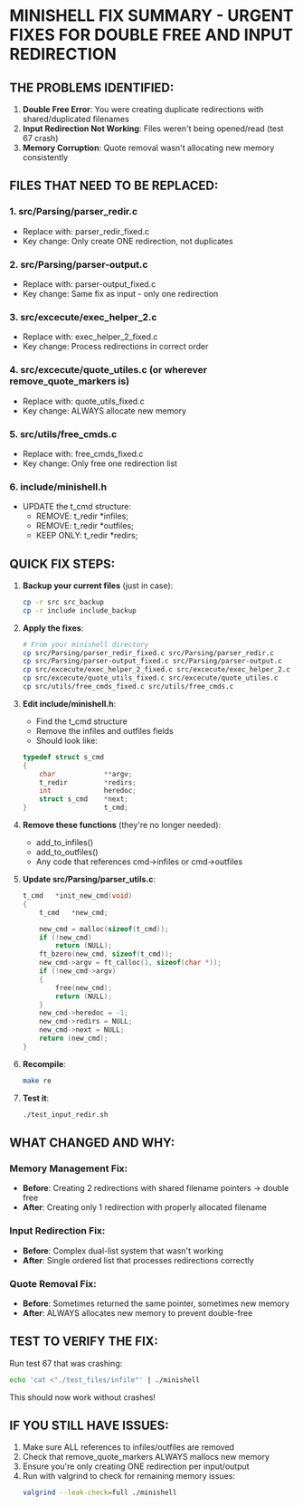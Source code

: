 # MINISHELL FIX SUMMARY - URGENT FIXES FOR DOUBLE FREE AND INPUT REDIRECTION

## THE PROBLEMS IDENTIFIED:
1. **Double Free Error**: You were creating duplicate redirections with shared/duplicated filenames
2. **Input Redirection Not Working**: Files weren't being opened/read (test 67 crash)
3. **Memory Corruption**: Quote removal wasn't allocating new memory consistently

## FILES THAT NEED TO BE REPLACED:

### 1. src/Parsing/parser_redir.c
- Replace with: parser_redir_fixed.c
- Key change: Only create ONE redirection, not duplicates

### 2. src/Parsing/parser-output.c  
- Replace with: parser-output_fixed.c
- Key change: Same fix as input - only one redirection

### 3. src/excecute/exec_helper_2.c
- Replace with: exec_helper_2_fixed.c
- Key change: Process redirections in correct order

### 4. src/excecute/quote_utiles.c (or wherever remove_quote_markers is)
- Replace with: quote_utils_fixed.c
- Key change: ALWAYS allocate new memory

### 5. src/utils/free_cmds.c
- Replace with: free_cmds_fixed.c
- Key change: Only free one redirection list

### 6. include/minishell.h
- UPDATE the t_cmd structure:
  - REMOVE: t_redir *infiles;
  - REMOVE: t_redir *outfiles;
  - KEEP ONLY: t_redir *redirs;

## QUICK FIX STEPS:

1. **Backup your current files** (just in case):
   ```bash
   cp -r src src_backup
   cp -r include include_backup
   ```

2. **Apply the fixes**:
   ```bash
   # From your minishell directory
   cp src/Parsing/parser_redir_fixed.c src/Parsing/parser_redir.c
   cp src/Parsing/parser-output_fixed.c src/Parsing/parser-output.c
   cp src/excecute/exec_helper_2_fixed.c src/excecute/exec_helper_2.c
   cp src/excecute/quote_utils_fixed.c src/excecute/quote_utiles.c
   cp src/utils/free_cmds_fixed.c src/utils/free_cmds.c
   ```

3. **Edit include/minishell.h**:
   - Find the t_cmd structure
   - Remove the infiles and outfiles fields
   - Should look like:
   ```c
   typedef struct s_cmd
   {
       char            **argv;
       t_redir         *redirs;
       int             heredoc;
       struct s_cmd    *next;
   }                   t_cmd;
   ```

4. **Remove these functions** (they're no longer needed):
   - add_to_infiles()
   - add_to_outfiles()
   - Any code that references cmd->infiles or cmd->outfiles

5. **Update src/Parsing/parser_utils.c**:
   ```c
   t_cmd   *init_new_cmd(void)
   {
       t_cmd   *new_cmd;

       new_cmd = malloc(sizeof(t_cmd));
       if (!new_cmd)
           return (NULL);
       ft_bzero(new_cmd, sizeof(t_cmd));
       new_cmd->argv = ft_calloc(1, sizeof(char *));
       if (!new_cmd->argv)
       {
           free(new_cmd);
           return (NULL);
       }
       new_cmd->heredoc = -1;
       new_cmd->redirs = NULL;
       new_cmd->next = NULL;
       return (new_cmd);
   }
   ```

6. **Recompile**:
   ```bash
   make re
   ```

7. **Test it**:
   ```bash
   ./test_input_redir.sh
   ```

## WHAT CHANGED AND WHY:

### Memory Management Fix:
- **Before**: Creating 2 redirections with shared filename pointers → double free
- **After**: Creating only 1 redirection with properly allocated filename

### Input Redirection Fix:
- **Before**: Complex dual-list system that wasn't working
- **After**: Single ordered list that processes redirections correctly

### Quote Removal Fix:
- **Before**: Sometimes returned the same pointer, sometimes new memory
- **After**: ALWAYS allocates new memory to prevent double-free

## TEST TO VERIFY THE FIX:
Run test 67 that was crashing:
```bash
echo 'cat <"./test_files/infile"' | ./minishell
```

This should now work without crashes!

## IF YOU STILL HAVE ISSUES:
1. Make sure ALL references to infiles/outfiles are removed
2. Check that remove_quote_markers ALWAYS mallocs new memory
3. Ensure you're only creating ONE redirection per input/output
4. Run with valgrind to check for remaining memory issues:
   ```bash
   valgrind --leak-check=full ./minishell
   ```
